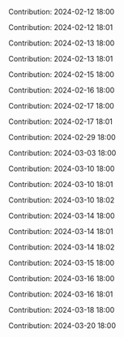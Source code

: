 Contribution: 2024-02-12 18:00

Contribution: 2024-02-12 18:01

Contribution: 2024-02-13 18:00

Contribution: 2024-02-13 18:01

Contribution: 2024-02-15 18:00

Contribution: 2024-02-16 18:00

Contribution: 2024-02-17 18:00

Contribution: 2024-02-17 18:01

Contribution: 2024-02-29 18:00

Contribution: 2024-03-03 18:00

Contribution: 2024-03-10 18:00

Contribution: 2024-03-10 18:01

Contribution: 2024-03-10 18:02

Contribution: 2024-03-14 18:00

Contribution: 2024-03-14 18:01

Contribution: 2024-03-14 18:02

Contribution: 2024-03-15 18:00

Contribution: 2024-03-16 18:00

Contribution: 2024-03-16 18:01

Contribution: 2024-03-18 18:00

Contribution: 2024-03-20 18:00

